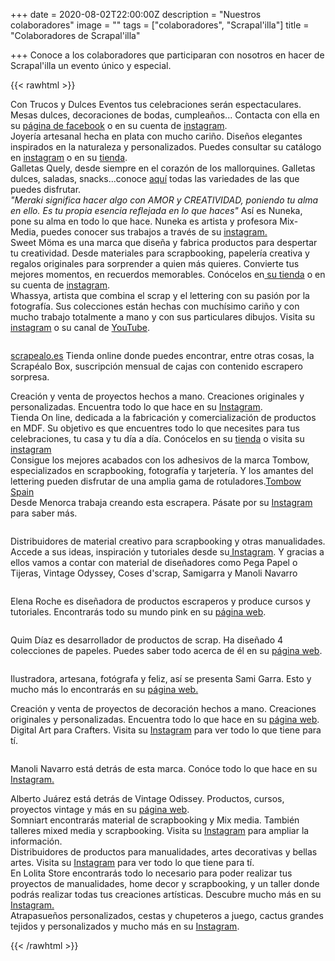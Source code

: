 +++
date = 2020-08-02T22:00:00Z
description = "Nuestros colaboradores"
image = ""
tags = ["colaboradores", "Scrapal'illa"]
title = "Colaboradores de Scrapal'illa"

+++
Conoce a los colaboradores que participaran con nosotros en hacer de Scrapal'illa un evento único y especial.

{{< rawhtml >}}

<div class="box alt">

<div class="row 50% uniform">

<div class="3u"><span><img src="/uploads/trucos-y-dulces-2020-08-11.jpg" alt="" /></span></div>

<div class="3u"><span class="image fit">Con Trucos y Dulces Eventos tus celebraciones serán espectaculares. Mesas dulces, decoraciones de bodas, cumpleaños... Contacta con ella en su <a href="https://www.facebook.com/trucosydulceseventos">página de facebook</a> o en su cuenta de <a href="https://www.instagram.com/trucosydulces_eventos/">instagram</a>.</span></div>

<div class="3u"><span><img src="/uploads/flores-de-guirior2-2020-08-24.jpg" alt="" /></span></div>

<div class="3u$"><span class="image fit">Joyería artesanal hecha en plata con mucho cariño. Diseños elegantes inspirados en la naturaleza y personalizados. Puedes consultar su catálogo en <a href="https://www.instagram.com/flores_de_guirior/">instagram</a> o en su <a href="https://esmosaik.com/es/flores-de-guirior/">tienda</a>.</span></div>

<div class="3u"><span><img src="/uploads/quely-logo-2020-08-11.jpg" alt="" /></span></div>

<div class="3u"><span class="image fit">Galletas Quely, desde siempre en el corazón de los mallorquines. Galletas dulces, saladas, snacks...conoce <a href="https://quely.com/es/">aquí</a> todas las variedades de las que puedes disfrutar.</span></div>

<div class="3u"><span><img src="/uploads/nuneka-2020-09-05.png" alt="" /></span></div>

<div class="3u$"><span class="image fit"><i>"Meraki significa hacer algo con AMOR y CREATIVIDAD, poniendo tu alma en ello. Es tu propia esencia reflejada en lo que haces"</i> Así es Nuneka, pone su alma en todo lo que hace. Nuneka es artista y profesora Mix-Media, puedes conocer sus trabajos a través de su <a href="https://www.instagram.com/nuneka__/">instagram.</a></span></div>

<div class="3u"><span><img src="/uploads/sweetmoma-2020-09-05.png" alt="" /></span></div>

<div class="3u"><span class="image fit">Sweet Möma es una marca que diseña y fabrica productos para despertar tu creatividad. Desde materiales para scrapbooking, papelería creativa y regalos originales para sorprender a quien más quieres. Convierte tus mejores momentos, en recuerdos memorables. Conócelos en<a href="https://sweetmoma.com/es/"> su tienda</a> o en su cuenta de <a href="https://www.instagram.com/sweetmomabcn/">instagram</a>.</span></div>

<div class="3u"><span><img src="/uploads/whayssa-2020-09-05.png" alt="" /></span></div>

<div class="3u$"><span class="image fit">Whassya, artista que combina el scrap y el lettering con su pasión por la fotografía. Sus colecciones están hechas con muchísimo cariño y con mucho trabajo totalmente a mano y con sus particulares dibujos. Visita su <a href="https://www.instagram.com/whassya/">instagram</a> o su canal de <a href="https://www.youtube.com/c/WhassyaMaspirosa">YouTube</a>.</span></div>

</div>

</div>

<!--Prueba Marga-->

<!-- Para logo grande. izquierda imagen, derecha texto-->

<div class="row">

<div class="6u 12u$(small)">

<span><img src="/uploads/scrapealo-2020-09-05.png" alt="" /></span>

</div>

<div class="6u$ 12u$(small)">

<a href="https://scrapealo.es/">scrapealo.es</a> Tienda online donde puedes encontrar, entre otras cosas, la Scrapéalo Box, suscripción mensual de cajas con contenido escrapero sorpresa.

</div>

</div>

<!--FIN logo grande-->

<div class="row">

<div class="row 50% uniform">

<div class="3u"><span><img src="/uploads/coquitoscrapero-2020-09-05.png" alt="" /></span></div>

<div class="3u"><span class="image fit">Creación y venta de proyectos hechos a mano. Creaciones originales y personalizadas. Encuentra todo lo que hace en su <a href="https://www.instagram.com/coquitoscrapero/">Instagram</a>.</span></div>

<div class="3u"><span><img src="/uploads/artelaserdesign-2020-09-12.png" alt="" /></span></div>

<div class="3u$"><span class="image fit">Tienda On line, dedicada a la fabricación y comercialización de productos en MDF. Su objetivo es que encuentres todo lo que necesites para tus celebraciones, tu casa y tu día a día. Conócelos en su <a href="[https://www.artelaserdesign.com/](https://www.artelaserdesign.com/ "https://www.artelaserdesign.com/")">tienda</a> o visita su <a href="[https://www.instagram.com/artelaserdesign/](https://www.instagram.com/artelaserdesign/ "https://www.instagram.com/artelaserdesign/")">instagram</a></span></div>

<div class="3u"><span><img src="/uploads/tombow-2020-09-12.png" alt="" /></span></div>

<div class="3u"><span class="image fit">Consigue los mejores acabados con los adhesivos de la marca Tombow, especializados en scrapbooking, fotografía y tarjetería. Y los amantes del lettering pueden disfrutar de una amplia gama de rotuladores.<a href="https://www.instagram.com/tombow.spain/">Tombow Spain</a></span></div>

<div class="3u"><span><img src="/uploads/scrapmenorca-2020-09-12.png" alt="" /></span></div>

<div class="3u$"><span class="image fit">Desde Menorca trabaja creando esta escrapera. Pásate por su <a href="https://www.instagram.com/scrapmenorca/">Instagram</a> para saber más.</span></div>

</div><!--ROW 50 UNIFORM-->

</div><!--ROW-->

<!-- Para logo grande. izquierda imagen, derecha texto-->

<div class="row">

<div class="6u 12u$(small)">

<span><img src="/uploads/basiccrea-2020-09-12.png" alt="" /></span>

</div>

<div class="6u$ 12u$(small)">

Distribuidores de material creativo para scrapbooking y otras manualidades. Accede a sus ideas, inspiración y tutoriales desde su<a href="https://www.instagram.com/basiccrea2/"> Instagram</a>. Y gracias a ellos vamos a contar con material de diseñadores como Pega Papel o Tijeras, Vintage Odyssey, Coses d'scrap, Samigarra y Manoli Navarro

</div>

<div class="6u 12u$(small)">

<span><img src="/uploads/pegapapelotijeras2-2020-09-12.png" alt="" /></span>

</div>

<div class="6u$ 12u$(small)">

<p>Elena Roche es diseñadora de productos escraperos y produce cursos y tutoriales. Encontrarás todo su mundo pink en su <a href="https://www.pegapapelotijeras.com/">página web</a>.</p>

</div>

<div class="6u 12u$(small)">

<span><img src="/uploads/logoquim-2020-09-09.jpg" alt="" /></span>

</div>

<div class="6u$ 12u$(small)">

Quim Díaz es desarrollador de productos de scrap. Ha diseñado 4 colecciones de papeles. Puedes saber todo acerca de él en su <a href="https://www.cosesdscrap.com/">página web</a>.

</div>

</div>

<!--FIN logo grande-->

<!-- Para logo grande. izquierda imagen, derecha texto-->

<div class="row">

<div class="6u 12u$(small)">

<p><span><img src="/uploads/2logo-samigarra-2020-09-12.jpg" alt="" /></span></p>

</div>

<div class="6u$ 12u$(small)">

<p>Ilustradora, artesana, fotógrafa y feliz, así se presenta Sami Garra. Esto y mucho más lo encontrarás en su <a href="https://samigarra.com/">página web.</a></p>

</div>

</div>

<!--FIN logo grande-->

<div class="row">

<div class="row 50% uniform">

<div class="3u"><span><img src="/uploads/logo_sonrisas-de-papel-2020-09-10.jpg" alt="" /></span></div>

<div class="3u"><span class="image fit">Creación y venta de proyectos de decoración hechos a mano. Creaciones originales y personalizadas. Encuentra todo lo que hace en su <a href="https://www.sonrisasdepapel.es/">página web</a>.</span></div>

<div class="3u"><span><img src="/uploads/img-20200510-wa0025-2020-09-10.jpg" alt="" /></span></div>

<div class="3u$"><span class="image fit">Digital Art para Crafters. Visita su <a href="https://www.instagram.com/beadesign.bcn/">Instagram</a> para ver todo lo que tiene para tí.</span></div>

</div><!--ROW 50 UNIFORM-->

</div><!--ROW-->

<!-- Para logo grande. izquierda imagen, derecha texto-->

<div class="row">

<div class="6u 12u$(small)">

<p><span><img src="/uploads/esrscrapfbookcover-firma-2020-09-10.jpg" alt="" /></span></p>

</div>

<div class="6u$ 12u$(small)">

<p>Manoli Navarro está detrás de esta marca. Conóce todo lo que hace en su <a href="https://www.instagram.com/manolinavarro/">Instagram.</a></p>

</div>

</div>

<!--FIN logo grande-->

<div class="row">

<div class="row 50% uniform">

<div class="3u"><span><img src="/uploads/logovintageodyssey-2020-09-09.jpg" alt="" /></span></div>

<div class="3u"><span class="image fit">Alberto Juárez está detrás de Vintage Odissey. Productos, cursos, proyectos vintage y más en su <a href="https://www.vintageodyssey.net/">página web</a>.</span></div>

<div class="3u"><span><img src="/uploads/nany-montejo-2020-09-12.jpg" alt="" /></span></div>

<div class="3u$"><span class="image fit">Somniart encontrarás material de scrapbooking y Mix media. También talleres mixed media y scrapbooking. Visita su <a href="https://www.instagram.com/somniart_palma/">Instagram</a> para ampliar la información.</span></div>

</div><!--ROW 50 UNIFORM-->

</div><!--ROW-->

<div class="row">

<div class="row 50% uniform">

<div class="3u"><span><img src="/uploads/logo-montejo_page-0001-2020-09-12.jpg" alt="" /></span></div>

<div class="3u"><span class="image fit">Distribuidores de productos para manualidades, artes decorativas y bellas artes. Visita su <a href="https://www.instagram.com/artemontejo/">Instagram</a> para ver todo lo que tiene para tí.</span></div>

<div class="3u"><span><img src="/uploads/lolita-2020-09-05.png" alt="" /></span></div>

<div class="3u$"><span class="image fit">En Lolita Store encontrarás todo lo necesario para poder realizar tus proyectos de manualidades, home decor y scrapbooking, y un taller donde podrás realizar todas tus creaciones artísticas. Descubre mucho más en su  <a href="https://www.instagram.com/elmundodelolita/">Instagram.</a></span></div>

</div><!--ROW 50 UNIFORM-->

</div><!--ROW-->

<div class="row">

<div class="row 50% uniform">

<div class="3u"><span><img src="/uploads/lasonadoramilcraftslogo-2020-09-12.png" alt="" /></span></div>

<div class="3u"><span class="image fit">Atrapasueños personalizados, cestas y chupeteros a juego, cactus grandes tejidos y personalizados y mucho más en su <a href="https://www.instagram.com/lasonadora.milcrafts/">Instagram</a>.</span></div>

<!--<div class="3u"><span><img src="/uploads/nany-montejo-2020-09-12.jpg" alt="" /></span></div>

<div class="3u$"><span class="image fit">Somniart encontrarás material de scrapbooking y Mix media. También talleres mixed media y scrapbooking. Visita su <a href="https://www.instagram.com/somniart_palma/">Instagram</a> para ampliar la información.</span></div>-->

</div><!--ROW 50 UNIFORM-->

</div><!--ROW-->

{{< /rawhtml >}}